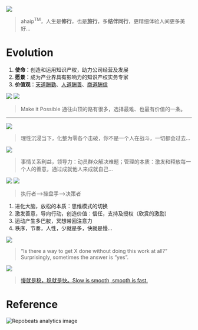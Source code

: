 

![](https://github.com/ipr9/ipr9/assets/163503847/1a31f258-954d-40cb-9fe4-5af193819957)
> ahaip<sup>TM</sup>，人生是**修行**，也是**旅行**，多**结伴同行**，更精细体验人间更多美好...

# Evolution

1. **使命**：创造和运用知识产权，助力公司经营及发展
2. **愿景**：成为产业界具有影响力的知识产权实务专家
3. **价值观**：<ins>天道酬勤</ins>、<ins>人道酬善</ins>、<ins>商道酬信</ins>

![](https://github.com/ipr9/ipr9/assets/163503847/b2687fda-2b10-4357-9ade-4d48a61916a7)
![](https://github.com/ipr9/ipr9/assets/163503847/8b7e1a6f-b4e6-4fbe-9eeb-db4e664a696d)
> Make it Possible 通往山顶的路有很多，选择最难、也最有价值的一条。

---

![](https://github.com/user-attachments/assets/d938fa15-c760-4cfe-9ebd-00846b584303)
> 理性沉浸当下，化整为零各个击破，你不是一个人在战斗，一切都会过去...

![](https://github.com/user-attachments/assets/85ea495e-5ef6-4c19-817b-c3276596c09c)
> 事情关系利益，领导力：动员群众解决难题；管理的本质：激发和释放每一个人的善意，通过成就他人来成就自己...

![](https://github.com/user-attachments/assets/9165cb31-dcd3-4c8f-9799-fef213c1c0e7)
![](https://github.com/user-attachments/assets/e335e050-bd23-49b7-9c06-db13859f071f)
> 执行者-->操盘手-->决策者

1. 进化大脑，放松的本质：思维模式的切换
2. 激发善意，导向行动，创造价值：信任，支持及授权（欣赏的激励）
3. 运动产生多巴胺，冥想带回注意力
4. 秩序，节奏，人性，少就是多，快就是慢...

![](https://github.com/user-attachments/assets/fbf9585f-f8ce-49de-b59b-bf034089f09e)
>  “Is there a way to get X done without doing this work at all?” Surprisingly, sometimes the answer is “yes”.

![](https://github.com/user-attachments/assets/23ab9563-5c4d-437b-9e36-3a62d45f02c0)
> [慢就是稳，稳就是快。Slow is smooth, smooth is fast.](https://www.navyseal.com/slow-is-smooth-smooth-is-fast/)

# Reference

![](https://repobeats.axiom.co/api/embed/33051853ccf6265eb7d31d271476fbb6ef9e95ef.svg "Repobeats analytics image")
